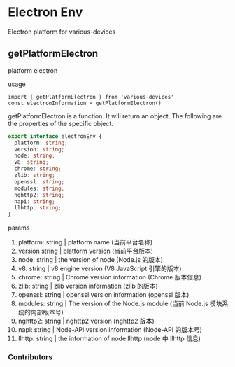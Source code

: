 # Electron Env

Electron platform for various-devices

## getPlatformElectron

platform electron

usage

```js{6}
import { getPlatformElectron } from 'various-devices'
const electronInformation = getPlatformElectron()

```

getPlatformElectron is a function. It will return an object. The following are the properties of the specific object.

```ts
export interface electronEnv {
  platform: string;
  version: string;
  node: string;
  v8: string;
  chrome: string;
  zlib: string;
  openssl: string;
  modules: string;
  nghttp2: string;
  napi: string;
  llhttp: string;
}
```

params

1. platform: string | platform name (当前平台名称)
2. version string | platform version (当前平台版本)
3. node: string | the version of node (Node.js 的版本)
4. v8: string | v8 engine version (V8 JavaScript 引擎的版本)
5. chrome: string | Chrome version information (Chrome 版本信息)
6. zlib: string | zlib version information (zlib 的版本)
7. openssl: string | openssl version information (openssl 版本)
8. modules: string | The version of the Node.js module (当前 Node.js 模块系统的内部版本号)
9. nghttp2: string | nghttp2 version (nghttp2 版本)
10. napi: string | Node-API version information (Node-API 的版本号)
11. llhttp: string | the information of node llhttp (node 中 llhttp 信息)

### Contributors